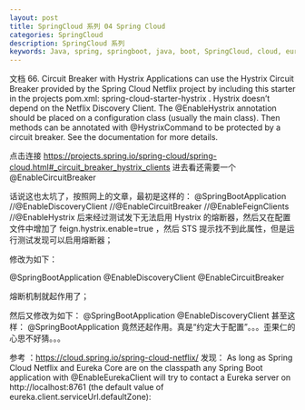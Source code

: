 ```yaml
---
layout: post
title: SpringCloud 系列 04 Spring Cloud 
categories: SpringCloud
description: SpringCloud 系列
keywords: Java, spring, springboot, java, boot, SpringCloud, cloud, eureka
---
```


文档 66. Circuit Breaker with Hystrix
Applications can use the Hystrix Circuit Breaker provided by the Spring Cloud Netflix project by including this starter in the projects pom.xml:
spring-cloud-starter-hystrix . Hystrix doesn’t depend on the Netflix Discovery Client. The @EnableHystrix annotation should be
placed on a configuration class (usually the main class). Then methods can be annotated with @HystrixCommand to be protected by a circuit
breaker. See the documentation for more details.

点击连接 https://projects.spring.io/spring-cloud/spring-cloud.html#_circuit_breaker_hystrix_clients 进去看还需要一个
@EnableCircuitBreaker


话说这也太坑了，按照网上的文章，最初是这样的：
@SpringBootApplication
//@EnableDiscoveryClient
//@EnableCircuitBreaker
//@EnableFeignClients
//@EnableHystrix
后来经过测试发下无法启用 Hystrix 的熔断器，然后又在配置文件中增加了 feign.hystrix.enable=true ，然后 STS 提示找不到此属性，但是运行测试发现可以启用熔断器；

修改为如下：

@SpringBootApplication
@EnableDiscoveryClient
@EnableCircuitBreaker

熔断机制就起作用了；

然后又修改为如下：
@SpringBootApplication
@EnableDiscoveryClient
甚至这样：
@SpringBootApplication
竟然还起作用。真是“约定大于配置”。。。歪果仁的心思不好猜。。。

参考 ：https://cloud.spring.io/spring-cloud-netflix/ 发现：
As long as Spring Cloud Netflix and Eureka Core are on the classpath any Spring Boot application with @EnableEurekaClient will try to contact a Eureka server on http://localhost:8761 (the default value of eureka.client.serviceUrl.defaultZone):
